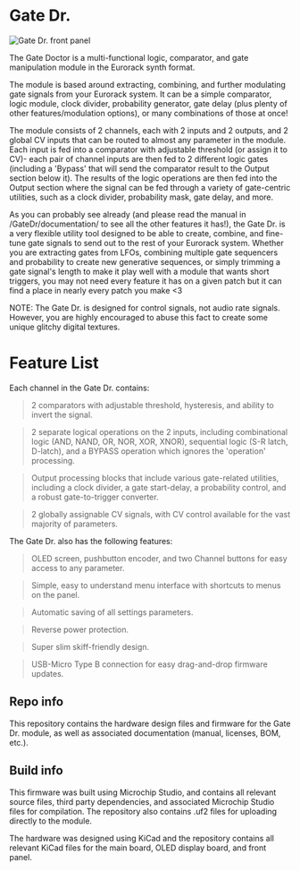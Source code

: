 # Gate Dr. 

![Gate Dr. front panel](/documentation/GateDr_fullModule_v1_0.JPG)

The Gate Doctor is a multi-functional logic, comparator, and gate manipulation module in the Eurorack synth format.

The module is based around extracting, combining, and further modulating gate signals from your Eurorack system. It can be a simple comparator, logic module, clock divider, probability generator, gate delay (plus plenty of other features/modulation options), or many combinations of those at once!

The module consists of 2 channels, each with 2 inputs and 2 outputs, and 2 global CV inputs that can be routed to almost any parameter in the module. Each input is fed into a comparator with adjustable threshold (or assign it to CV)- each pair of channel inputs are then fed to 2 different logic gates (including a 'Bypass' that will send the comparator result to the Output section below it). The results of the logic operations are then fed into the Output section where the signal can be fed through a variety of gate-centric utilities, such as a clock divider, probability mask, gate delay, and more. 

As you can probably see already (and please read the manual in /GateDr/documentation/ to see all the other features it has!), the Gate Dr. is a very flexible utility tool designed to be able to create, combine, and fine-tune gate signals to send out to the rest of your Eurorack system. Whether you are extracting gates from LFOs, combining multiple gate sequencers and probability to create new generative sequences, or simply trimming a gate signal's length to make it play well with a module that wants short triggers, you may not need every feature it has on a given patch but it can find a place in nearly every patch you make <3

NOTE: The Gate Dr. is designed for control signals, not audio rate signals. However, you are highly encouraged to abuse this fact to create some unique glitchy digital textures.

# Feature List

Each channel in the Gate Dr. contains:

>   2 comparators with adjustable threshold, hysteresis, and ability to invert the signal.

>   2 separate logical operations on the 2 inputs, including combinational logic (AND, NAND, OR, NOR, XOR, XNOR), sequential logic (S-R latch, D-latch), and a BYPASS operation which ignores the 'operation' processing.

>   Output processing blocks that include various gate-related utilities, including a clock divider, a gate start-delay, a probability control, and a robust gate-to-trigger converter.

>   2 globally assignable CV signals, with CV control available for the vast majority of parameters.

The Gate Dr. also has the following features:

>   OLED screen, pushbutton encoder, and two Channel buttons for easy access to any parameter. 

>   Simple, easy to understand menu interface with shortcuts to menus on the panel. 

>   Automatic saving of all settings parameters. 

>   Reverse power protection. 

>   Super slim skiff-friendly design. 

>   USB-Micro Type B connection for easy drag-and-drop firmware updates. 

## Repo info

This repository contains the hardware design files and firmware for the Gate Dr. module, as well as associated documentation (manual, licenses, BOM, etc.).

## Build info

This firmware was built using Microchip Studio, and contains all relevant source files, third party dependencies, and associated Microchip Studio files for compilation. The repository also contains .uf2 files for uploading directly to the module. 

The hardware was designed using KiCad and the repository contains all relevant KiCad files for the main board, OLED display board, and front panel. 